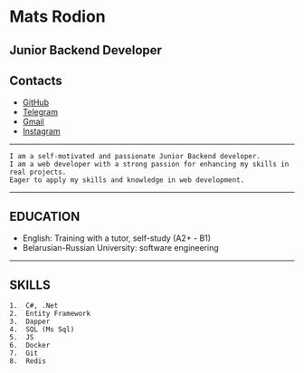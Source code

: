 # Mats Rodion

## Junior Backend Developer

## Contacts

-   [GitHub](https://github.com/MatsRodionDev?tab=repositories)
-   [Telegram](https://t.me/Matsonya_1")
-   [Gmail](https://rodion.mats11@gmail.com)
-   [Instagram](https://www.instagram.com/mishk_a_8)

---

    I am a self-motivated and passionate Junior Backend developer.
    I am a web developer with a strong passion for enhancing my skills in real projects.
    Eager to apply my skills and knowledge in web development.

---

## EDUCATION

-   English: Training with a tutor, self-study (A2+ - B1)
-   Belarusian-Russian University: software engineering

---

## SKILLS

    1.  C#, .Net
    2.  Entity Framework
    3.  Dapper
    4.  SQL (Ms Sql)
    5.  JS
    6.  Docker
    7.  Git
    8.	Redis
